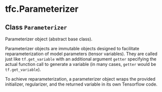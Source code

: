 <div itemscope itemtype="http://developers.google.com/ReferenceObject">
<meta itemprop="name" content="tfc.Parameterizer" />
</div>

# tfc.Parameterizer

## Class `Parameterizer`



Parameterizer object (abstract base class).

Parameterizer objects are immutable objects designed to facilitate
reparameterization of model parameters (tensor variables). They are called
just like `tf.get_variable` with an additional argument `getter` specifying
the actual function call to generate a variable (in many cases, `getter` would
be `tf.get_variable`).

To achieve reparameterization, a parameterizer object wraps the provided
initializer, regularizer, and the returned variable in its own Tensorflow
code.

